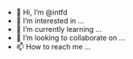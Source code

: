 - 👋 Hi, I’m @intfd
- 👀 I’m interested in ...
- 🌱 I’m currently learning ...
- 💞️ I’m looking to collaborate on ...
- 📫 How to reach me ...

<!---
intfd/intfd is a ✨ special ✨ repository because its `README.md` (this file) appears on your GitHub profile.
You can click the Preview link to take a look at your changes.
--->

